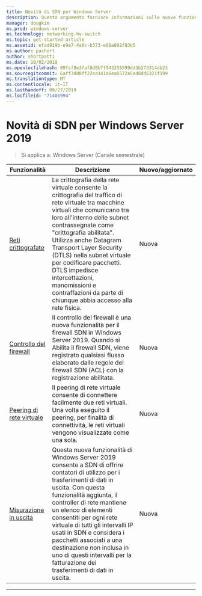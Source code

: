 ```yaml
---
title: Novità di SDN per Windows Server
description: Questo argomento fornisce informazioni sulle nuove funzionalità di Software Defined Networking per Windows Server 1709
manager: dougkim
ms.prod: windows-server
ms.technology: networking-hv-switch
ms.topic: get-started-article
ms.assetid: efad919b-e9e7-4a0c-b373-e68a092f93b5
ms.author: pashort
author: shortpatti
ms.date: 10/02/2018
ms.openlocfilehash: 09fcf8e3faf8d8b7f943255599dd3b273314db23
ms.sourcegitcommit: 6aff3d88ff22ea141a6ea6572a5ad8dd6321f199
ms.translationtype: MT
ms.contentlocale: it-IT
ms.lasthandoff: 09/27/2019
ms.locfileid: "71405994"
---
```

# <a name="whats-new-in-sdn-for-windows-server-2019"></a>Novità di SDN per Windows Server 2019

>Si applica a: Windows Server (Canale semestrale)


|                         **Funzionalità**                          |                                                                                                                                                                                         **Descrizione**                                                                                                                                                                                         | **Nuovo/aggiornato** |
|--------------------------------------------------------------|-------------------------------------------------------------------------------------------------------------------------------------------------------------------------------------------------------------------------------------------------------------------------------------------------------------------------------------------------------------------------------------------------|-----------------|
| [Reti crittografate](vnet-encryption/sdn-vnet-encryption.md) | La crittografia della rete virtuale consente la crittografia del traffico di rete virtuale tra macchine virtuali che comunicano tra loro all'interno delle subnet contrassegnate come "crittografia abilitata". Utilizza anche Datagram Transport Layer Security (DTLS) nella subnet virtuale per codificare pacchetti. DTLS impedisce intercettazioni, manomissioni e contraffazioni da parte di chiunque abbia accesso alla rete fisica. |       Nuova       |
|    [Controllo del firewall](security/sdn-firewall-auditing.md)    |                                                                                            Il controllo del firewall è una nuova funzionalità per il firewall SDN in Windows Server 2019. Quando si Abilita il firewall SDN, viene registrato qualsiasi flusso elaborato dalle regole del firewall SDN (ACL) con la registrazione abilitata.                                                                                            |       Nuova       |
| [Peering di rete virtuale](vnet-peering/sdn-vnet-peering.md)  |                                                                                                                      Il peering di rete virtuale consente di connettere facilmente due reti virtuali. Una volta eseguito il peering, per finalità di connettività, le reti virtuali vengono visualizzate come una sola.                                                                                                                      |       Nuova       |
|           [Misurazione in uscita](manage/sdn-egress.md)            |                  Questa nuova funzionalità di Windows Server 2019 consente a SDN di offrire contatori di utilizzo per i trasferimenti di dati in uscita. Con questa funzionalità aggiunta, il controller di rete mantiene un elenco di elementi consentiti per ogni rete virtuale di tutti gli intervalli IP usati in SDN e considera i pacchetti associati a una destinazione non inclusa in uno di questi intervalli per la fatturazione dei trasferimenti di dati in uscita.                   |       Nuova       |

---



